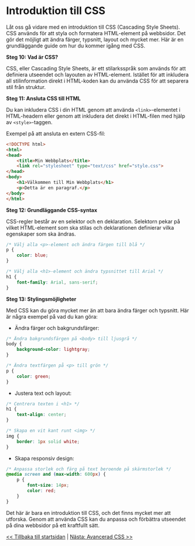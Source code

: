 # Introduktion till CSS

Låt oss gå vidare med en introduktion till CSS (Cascading Style Sheets). CSS används för att styla och formatera HTML-element på webbsidor. Det gör det möjligt att ändra färger, typsnitt, layout och mycket mer. Här är en grundläggande guide om hur du kommer igång med CSS.

**Steg 10: Vad är CSS?**

CSS, eller Cascading Style Sheets, är ett stilarksspråk som används för att definiera utseendet och layouten av HTML-element. Istället för att inkludera all stilinformation direkt i HTML-koden kan du använda CSS för att separera stil från struktur.

**Steg 11: Ansluta CSS till HTML**

Du kan inkludera CSS i din HTML genom att använda `<link>`-elementet i HTML-headern eller genom att inkludera det direkt i HTML-filen med hjälp av `<style>`-taggen.

Exempel på att ansluta en extern CSS-fil:

```html
<!DOCTYPE html>
<html>
<head>
    <title>Min Webbplats</title>
    <link rel="stylesheet" type="text/css" href="style.css">
</head>
<body>
    <h1>Välkommen till Min Webbplats</h1>
    <p>Detta är en paragraf.</p>
</body>
</html>
```

**Steg 12: Grundläggande CSS-syntax**

CSS-regler består av en selektor och en deklaration. Selektorn pekar på vilket HTML-element som ska stilas och deklarationen definierar vilka egenskaper som ska ändras.

```css
/* Välj alla <p>-element och ändra färgen till blå */
p {
    color: blue;
}

/* Välj alla <h1>-element och ändra typsnittet till Arial */
h1 {
    font-family: Arial, sans-serif;
}
```

**Steg 13: Stylingsmöjligheter**

Med CSS kan du göra mycket mer än att bara ändra färger och typsnitt. Här är några exempel på vad du kan göra:

- Ändra färger och bakgrundsfärger:

```css
/* Ändra bakgrundsfärgen på <body> till ljusgrå */
body {
    background-color: lightgray;
}

/* Ändra textfärgen på <p> till grön */
p {
    color: green;
}
```

- Justera text och layout:

```css
/* Centrera texten i <h1> */
h1 {
    text-align: center;
}

/* Skapa en vit kant runt <img> */
img {
    border: 1px solid white;
}
```

- Skapa responsiv design:

```css
/* Anpassa storlek och färg på text beroende på skärmstorlek */
@media screen and (max-width: 600px) {
    p {
        font-size: 14px;
        color: red;
    }
}
```

Det här är bara en introduktion till CSS, och det finns mycket mer att utforska. Genom att använda CSS kan du anpassa och förbättra utseendet på dina webbsidor på ett kraftfullt sätt.

[<< Tillbaka till startsidan](../README.md) | [Nästa: Avancerad CSS >>](5-avancerad-css.md)
